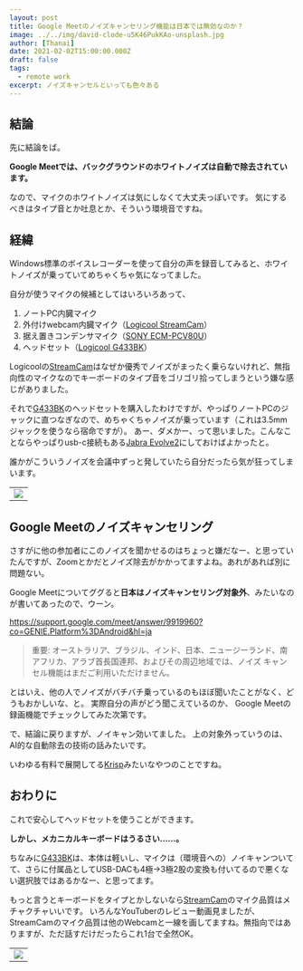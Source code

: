 ```yaml
---
layout: post
title: Google Meetのノイズキャンセリング機能は日本では無効なのか？
image: ../../img/david-clode-u5K46PukKAo-unsplash.jpg
author: [Thanai]
date: 2021-02-02T15:00:00.000Z
draft: false
tags:
  - remote work
excerpt: ノイズキャンセルといっても色々ある
---
```


<!-- prettier-ignore-start -->

## 結論

先に結論をば。

**Google Meetでは、バックグラウンドのホワイトノイズは自動で除去されています。**

なので、マイクのホワイトノイズは気にしなくて大丈夫っぽいです。
気にするべきはタイプ音とか吐息とか、そういう環境音ですね。


## 経緯

Windows標準のボイスレコーダーを使って自分の声を録音してみると、ホワイトノイズが乗っていてめちゃくちゃ気になってました。

自分が使うマイクの候補としてはいろいろあって、

1. ノートPC内臓マイク
1. 外付けwebcam内臓マイク（[Logicool StreamCam](https://amzn.to/3apcuLL)）
1. 据え置きコンデンサマイク（[SONY ECM-PCV80U](https://amzn.to/3tjd8mC)）
1. ヘッドセット（[Logicool G433BK](https://amzn.to/3oHic0w)）

Logicoolの[StreamCam](https://amzn.to/3apcuLL)はなぜか優秀でノイズがまったく乗らないけれど、無指向性のマイクなのでキーボードのタイプ音をゴリゴリ拾ってしまうという嫌な感じがありました。

それで[G433BK](https://amzn.to/3oHic0w)のヘッドセットを購入したわけですが、やっぱりノートPCのジャックに直つなぎなので、めちゃくちゃノイズが乗っています（これは3.5mmジャックを使うなら宿命ですが）。
あー、ダメかー、って思いました。こんなことならやっぱりusb-c接続もある[Jabra Evolve2](https://amzn.to/3rk3puJ)にしておけばよかったと。

誰かがこういうノイズを会議中ずっと発していたら自分だったら気が狂ってしまいます。

<table><tr>
  <td style="border:0px;">
    <a href="https://amzn.to/3oHic0w" target="_blank"><img border="0" src="//ws-fe.amazon-adsystem.com/widgets/q?_encoding=UTF8&ASIN=B071GBFYT4&Format=_SL160_&ID=AsinImage&MarketPlace=JP&ServiceVersion=20070822&WS=1&tag=dev00d-22&language=ja_JP" ></a>
  </td>
</tr></table>

## Google Meetのノイズキャンセリング

さすがに他の参加者にこのノイズを聞かせるのはちょっと嫌だなー、と思っていたんですが、Zoomとかだとノイズ除去がかかってますよね。あれがあれば別に問題ない。

Google Meetについてググると**日本はノイズキャンセリング対象外**、みたいなのが書いてあったので、ウーン。

https://support.google.com/meet/answer/9919960?co=GENIE.Platform%3DAndroid&hl=ja

> 重要: オーストラリア、ブラジル、インド、日本、ニュージーランド、南アフリカ、アラブ首長国連邦、およびその周辺地域では、ノイズ キャンセル機能はまだご利用いただけません。

とはいえ、他の人でノイズがバチバチ乗っているのもほぼ聞いたことがなく、どうもおかしいな、と。
実際自分の声がどう聞こえているのか、 Google Meetの録画機能でチェックしてみた次第です。

で、結論に戻りますが、ノイキャン効いてました。
上の対象外っていうのは、AI的な自動除去の技術の話みたいです。

いわゆる有料で展開してる[Krisp](https://jp.vcube.com/service/krisp)みたいなやつのことですね。

## おわりに

これで安心してヘッドセットを使うことができます。

**しかし、メカニカルキーボードはうるさい……。**

ちなみに[G433BK](https://amzn.to/3oHic0w)は、本体は軽いし、マイクは（環境音への）ノイキャンついてて、さらに付属品としてUSB-DACも4極→3極2股の変換も付いてるので悪くない選択肢ではあるかなー、と思ってます。

もっと言うとキーボードをタイプとかしないなら[StreamCam](https://amzn.to/3apcuLL)のマイク品質はメチャクチャいいです。
いろんなYouTuberのレビュー動画見ましたが、StreamCamのマイク品質は他のWebcamと一線を画してますね。無指向ではありますが、ただ話すだけだったらこれ1台で全然OK。

<table><tr><td style="border:0px;">
  <a href="https://amzn.to/3apcuLL" target="_blank"><img border="0" src="//ws-fe.amazon-adsystem.com/widgets/q?_encoding=UTF8&ASIN=B086R71LGW&Format=_SL160_&ID=AsinImage&MarketPlace=JP&ServiceVersion=20070822&WS=1&tag=dev00d-22&language=ja_JP" ></a>
</td></tr></table>


<!-- prettier-ignore-end -->
